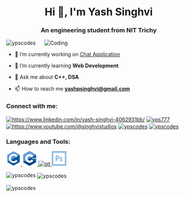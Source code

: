 
<h1 align="center">Hi 👋, I'm Yash Singhvi</h1>
<h3 align="center">An engineering student from NIT Trichy</h3>
<img align="right" alt="Coding" width="400" src="https://cdn.dribbble.com/users/1162077/screenshots/3848914/programmer.gif">

<p align="left"> <img src="https://komarev.com/ghpvc/?username=ypscodes&label=Profile%20views&color=0e75b6&style=flat" alt="ypscodes" /> </p>

- 🔭 I’m currently working on [Chat Application](https://github.com/ypscodes/Chat-Application)

- 🌱 I’m currently learning **Web Development**

- 💬 Ask me about **C++, DSA**

- 📫 How to reach me **yashpsinghvi@gmail.com**

<h3 align="left">Connect with me:</h3>
<p align="left">
<a href="https://www.linkedin.com/in/yash-singhvi-4062931bb/" target="blank"><img align="center" src="https://raw.githubusercontent.com/rahuldkjain/github-profile-readme-generator/master/src/images/icons/Social/linked-in-alt.svg" alt="https://www.linkedin.com/in/yash-singhvi-4062931bb/" height="30" width="40" /></a>
<a href="https://instagram.com/yps777" target="blank"><img align="center" src="https://raw.githubusercontent.com/rahuldkjain/github-profile-readme-generator/master/src/images/icons/Social/instagram.svg" alt="yps777" height="30" width="40" /></a>
<a href="https://www.youtube.com/@singhvistudios" target="blank"><img align="center" src="https://raw.githubusercontent.com/rahuldkjain/github-profile-readme-generator/master/src/images/icons/Social/youtube.svg" alt="https://www.youtube.com/@singhvistudios" height="30" width="40" /></a>
<a href="https://www.codechef.com/users/ypscodes" target="blank"><img align="center" src="https://cdn.jsdelivr.net/npm/simple-icons@3.1.0/icons/codechef.svg" alt="ypscodes" height="30" width="40" /></a>
<a href="https://www.leetcode.com/ypscodes" target="blank"><img align="center" src="https://raw.githubusercontent.com/rahuldkjain/github-profile-readme-generator/master/src/images/icons/Social/leet-code.svg" alt="ypscodes" height="30" width="40" /></a>
</p>

<h3 align="left">Languages and Tools:</h3>
<p align="left"> <a href="https://www.cprogramming.com/" target="_blank" rel="noreferrer"> <img src="https://raw.githubusercontent.com/devicons/devicon/master/icons/c/c-original.svg" alt="c" width="40" height="40"/> </a> <a href="https://www.w3schools.com/cpp/" target="_blank" rel="noreferrer"> <img src="https://raw.githubusercontent.com/devicons/devicon/master/icons/cplusplus/cplusplus-original.svg" alt="cplusplus" width="40" height="40"/> </a> <a href="https://git-scm.com/" target="_blank" rel="noreferrer"> <img src="https://www.vectorlogo.zone/logos/git-scm/git-scm-icon.svg" alt="git" width="40" height="40"/> </a> <a href="https://www.photoshop.com/en" target="_blank" rel="noreferrer"> <img src="https://raw.githubusercontent.com/devicons/devicon/master/icons/photoshop/photoshop-line.svg" alt="photoshop" width="40" height="40"/> </a> </p>

<p><img align="left" src="https://github-readme-stats.vercel.app/api/top-langs?username=ypscodes&show_icons=true&locale=en&layout=compact" alt="ypscodes" /></p>

<p>&nbsp;<img align="center" src="https://github-readme-stats.vercel.app/api?username=ypscodes&show_icons=true&locale=en" alt="ypscodes" /></p>

<p><img align="center" src="https://github-readme-streak-stats.herokuapp.com/?user=ypscodes&" alt="ypscodes" /></p>

